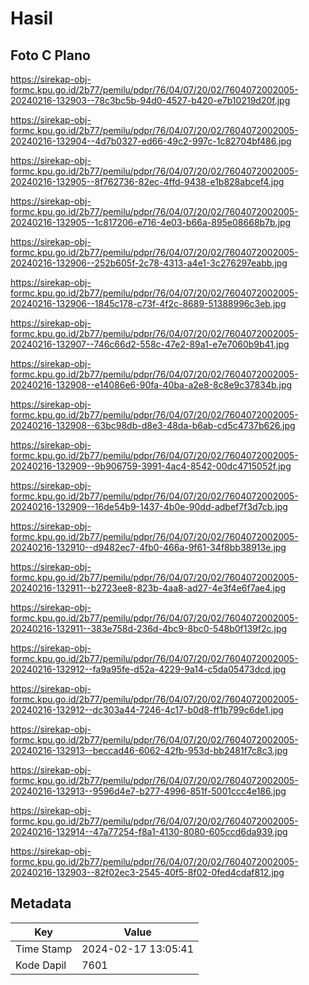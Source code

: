 # Hasil

## Foto C Plano

https://sirekap-obj-formc.kpu.go.id/2b77/pemilu/pdpr/76/04/07/20/02/7604072002005-20240216-132903--78c3bc5b-94d0-4527-b420-e7b10219d20f.jpg

https://sirekap-obj-formc.kpu.go.id/2b77/pemilu/pdpr/76/04/07/20/02/7604072002005-20240216-132904--4d7b0327-ed66-49c2-997c-1c82704bf486.jpg

https://sirekap-obj-formc.kpu.go.id/2b77/pemilu/pdpr/76/04/07/20/02/7604072002005-20240216-132905--8f762736-82ec-4ffd-9438-e1b828abcef4.jpg

https://sirekap-obj-formc.kpu.go.id/2b77/pemilu/pdpr/76/04/07/20/02/7604072002005-20240216-132905--1c817206-e716-4e03-b66a-895e08668b7b.jpg

https://sirekap-obj-formc.kpu.go.id/2b77/pemilu/pdpr/76/04/07/20/02/7604072002005-20240216-132906--252b605f-2c78-4313-a4e1-3c276297eabb.jpg

https://sirekap-obj-formc.kpu.go.id/2b77/pemilu/pdpr/76/04/07/20/02/7604072002005-20240216-132906--1845c178-c73f-4f2c-8689-51388996c3eb.jpg

https://sirekap-obj-formc.kpu.go.id/2b77/pemilu/pdpr/76/04/07/20/02/7604072002005-20240216-132907--746c66d2-558c-47e2-89a1-e7e7060b9b41.jpg

https://sirekap-obj-formc.kpu.go.id/2b77/pemilu/pdpr/76/04/07/20/02/7604072002005-20240216-132908--e14086e6-90fa-40ba-a2e8-8c8e9c37834b.jpg

https://sirekap-obj-formc.kpu.go.id/2b77/pemilu/pdpr/76/04/07/20/02/7604072002005-20240216-132908--63bc98db-d8e3-48da-b6ab-cd5c4737b626.jpg

https://sirekap-obj-formc.kpu.go.id/2b77/pemilu/pdpr/76/04/07/20/02/7604072002005-20240216-132909--9b906759-3991-4ac4-8542-00dc4715052f.jpg

https://sirekap-obj-formc.kpu.go.id/2b77/pemilu/pdpr/76/04/07/20/02/7604072002005-20240216-132909--16de54b9-1437-4b0e-90dd-adbef7f3d7cb.jpg

https://sirekap-obj-formc.kpu.go.id/2b77/pemilu/pdpr/76/04/07/20/02/7604072002005-20240216-132910--d9482ec7-4fb0-466a-9f61-34f8bb38913e.jpg

https://sirekap-obj-formc.kpu.go.id/2b77/pemilu/pdpr/76/04/07/20/02/7604072002005-20240216-132911--b2723ee8-823b-4aa8-ad27-4e3f4e6f7ae4.jpg

https://sirekap-obj-formc.kpu.go.id/2b77/pemilu/pdpr/76/04/07/20/02/7604072002005-20240216-132911--383e758d-236d-4bc9-8bc0-548b0f139f2c.jpg

https://sirekap-obj-formc.kpu.go.id/2b77/pemilu/pdpr/76/04/07/20/02/7604072002005-20240216-132912--fa9a95fe-d52a-4229-9a14-c5da05473dcd.jpg

https://sirekap-obj-formc.kpu.go.id/2b77/pemilu/pdpr/76/04/07/20/02/7604072002005-20240216-132912--dc303a44-7246-4c17-b0d8-ff1b799c6de1.jpg

https://sirekap-obj-formc.kpu.go.id/2b77/pemilu/pdpr/76/04/07/20/02/7604072002005-20240216-132913--beccad46-6062-42fb-953d-bb2481f7c8c3.jpg

https://sirekap-obj-formc.kpu.go.id/2b77/pemilu/pdpr/76/04/07/20/02/7604072002005-20240216-132913--9596d4e7-b277-4996-851f-5001ccc4e186.jpg

https://sirekap-obj-formc.kpu.go.id/2b77/pemilu/pdpr/76/04/07/20/02/7604072002005-20240216-132914--47a77254-f8a1-4130-8080-605ccd6da939.jpg

https://sirekap-obj-formc.kpu.go.id/2b77/pemilu/pdpr/76/04/07/20/02/7604072002005-20240216-132903--82f02ec3-2545-40f5-8f02-0fed4cdaf812.jpg


## Metadata

| Key        | Value               |
| ---------- | ------------------- |
| Time Stamp | 2024-02-17 13:05:41 |
| Kode Dapil | 7601                |



